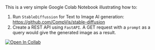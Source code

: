 This is a very simple Google Colab Notebook illustrating how to:

1. Run `StableDiffussion` for Text to Image AI generation: https://github.com/CompVis/stable-diffusion
2. Create a REST API using `FastAPI`. A GET request with a `prompt` as a query would give the generated image as a result.

[![Open In Collab](https://colab.research.google.com/assets/colab-badge.svg)](https://colab.research.google.com/github/novoda/spikes/blob/master/StableDifussion-FastAPI/Dreams_API_setup.ipynb)
